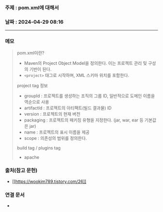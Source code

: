 ### 주제 : pom.xml에 대해서

### 날짜 : 2024-04-29 08:16
----
### 메모
> pom.xml이란?
> 	- Maven의 Project Object Model을 정의한다. 이는 프로젝트 관리 및 구성의 기반이 된다.
> 	- `<project>` 태그로 시작하며, XML 스키마 위치를 포함한다.
> 
> project tag 정보
> 	- groupId : 프로젝트를 생성하는 조직의 그룹 ID, 일반적으로 도메인 이름을 역순으로 사용
> 	- artifactId : 프로젝트의 아티팩트(빌드 결과물) ID
> 	- version : 프로젝트의 현재 버전
> 	- packaging : 프로젝트의 패키징 유형을 지정한다. (jar, war, ear 등 기본값은 jar)
> 	- name : 프로젝트의 표시 이름을 제공
> 	- scope : 의존성의 범위를 정의한다.
> 
> build tag / plugins tag
> 	- apache

### 출처(참고 문헌)
- [[https://wookim789.tistory.com/26]]

### 연결 문서
-

